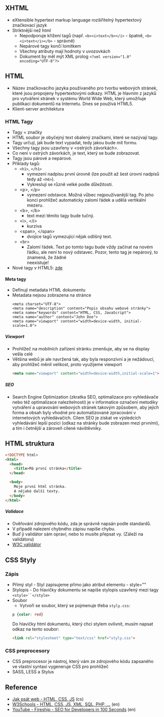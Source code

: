 ## XHTML
* eXtensible hypertext markup language rozšiřitelný hypertextový značkovací jazyk
* Striktnější než html
	* Nepodporuje křížení tagů (např. `<b><i>text</b></i>` - špatně, `<b><i>text</i></b>` - správně)
	* Nepárové tagy končí lomítkem
	* Všechny atributy mají hodnoty v uvozovkách
	* Dokument by měl mýt XML prolog `<?xml version="1.0" encoding="UTF-8"?>`

## HTML
- Název značkovacího jazyka používaného pro tvorbu webových stránek, které jsou propojeny hypertextovými odkazy. HTML je hlavním z jazyků pro vytváření stránek v systému World Wide Web, který umožňuje publikaci dokumentů na Internetu. Dnes se používá HTML5.
- Klient-server architektura


### HTML Tagy
- Tagy = značky
- HTML soubor je obyčejný text obalený značkami, které se nazývají tagy.
- Tagy určují, jak bude text vypadat, tedy jakou bude mít formu.
- Všechny tagy jsou uzavřeny v <ostrých závorkách>.
- Co není v ostrých závorkách, je text, který se bude zobrazovat.
- Tagy jsou párové a nepárové.
- Příklady tagů:
  	- `<h1>`, `</h1>`
      - vymezení nadpisu první úrovně (lze použít až šest úrovní nadpisů tedy až `<h6>`).
      - Vykreslují se různě velké podle důležitosti.
  	- \<p>, \</p>
      - vymezení odstavce. Možná vůbec nejpoužívanější tag. Po jeho konci prohlížeč automaticky zalomí řádek a udělá vertikální mezeru.
  	- \<b>, \</b>
      - text mezi těmito tagy bude tučný.
  	- \<i>, \</i>
      - kurzíva
  	- \<span>, \</span>
      - dvojice tagů vymezující nějak odlišný text.
  	- \<br>
      - Zalomí řádek. Text po tomto tagu bude vždy začínat na novém řádku, ale není to nový odstavec. Pozor, tento tag je nepárový, to znamená, že žádné </br> neexistuje!
- Nové tagy v HTML5: [zde](https://www.tutorialspoint.com/html5/html5_new_tags.htm)

#### Meta tagy
- Definují metadata HTML dokumentu
- Metadata nejsou zobrazena na stránce
  ```
  <meta charset="UTF-8">
  <meta name="description" content="Popis obsahu webové stránky">
  <meta name="keywords" content="HTML, CSS, JavaScript">
  <meta name="author" content="John Doe">
  <meta name="viewport" content="width=device-width, initial-scale=1.0">
  ```

##### Viewport
- Prohlížeč na mobilních zařízení stránku zmenšuje, aby se na display vešla celé
- Většina webů je ale navržená tak, aby byla responzivní a je nežádoucí, aby prohlížeč měnil velikost, proto využijeme viewport
  ```html
  <meta name="viewport" content="width=device-width,initial-scale=1">
  ```

##### SEO
- Search Engine Optimization (zkratka SEO, optimalizace pro vyhledávače nebo též optimalizace nalezitelnosti) je v informatice označení metodiky vytváření a upravování webových stránek takovým způsobem, aby jejich forma a obsah byly vhodné pro automatizované zpracování v internetových vyhledávačích. Cílem SEO je získat ve výsledcích vyhledávání lepší pozici (odkaz na stránky bude zobrazen mezi prvními), a tím i četnější a zároveň cílené návštěvníky.

## HTML struktura
```HTML
<!DOCTYPE html>
<html>
  <head>
    <title>Má první stránka</title>
  </head>

  <body>
    Moje první html stránka.
    A nějaké další texty.
  </body>
</html>
```

##### Validace
- Ověřování zdrojového kódu, zda je správně napsán podle standardů.
- V případě nalezení chybného zápisu napíše chybu.
- Buď ji validátor sám opraví, nebo to musíte přepsat vy. (Záleží na validátoru)
- [W3C validátor](https://validator.w3.org/)

## CSS Styly

### Zápis
- Přímý styl - Styl zapisujeme přímo jako atribut elementu - style=""
- Stylopis - Do hlavičky dokumentu se napíše stylopis uzavřený mezi tagy `<style>``</style>`
- Soubor
	- Vytvoří se soubor, který se pojmenuje třeba `styly.css`:
	```css
	p {color: red}
	```
	Do hlavičky html dokumentu, který chci stylem ovlivnit, musím napsat odkaz na tento soubor:
	```html
	<link rel="stylesheet" type="text/css" href="styly.css">
	```

### CSS preprocesory
- CSS preprocesor je nástroj, který vám ze zdrojového kódu zapsaného ve vlastní syntaxi vygeneruje CSS pro prohlížeč
- SASS, LESS a Stylus

## Reference
* [Jak psát web - HTML, CSS, JS](https://www.jakpsatweb.cz/) (cs)
* [W3Schools - HTML, CSS, JS, XML, SQL, PHP, ...](https://www.w3schools.com/) (en)
* [YouTube - Fireship - SEO for Developers in 100 Seconds](https://youtu.be/-B58GgsehKQ) (en)
